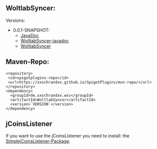 ## WoltlabSyncer:

Versions:
  * 0.0.1-SNAPSHOT:
    * [JavaDoc](https://xxschrandxx.github.io/SpigotPlugins/WoltlabSyncer/0.0.1-SNAPSHOT/apidocs/)
    * [WoltlabSyncer-javadoc](https://xxschrandxx.github.io/SpigotPlugins/WoltlabSyncer/0.0.1-SNAPSHOT/WoltlabSyncer-0.0.1-SNAPSHOT-javadoc.jar)
    * [WoltlabSyncer](https://xxschrandxx.github.io/SpigotPlugins/WoltlabSyncer/0.0.1-SNAPSHOT/WoltlabSyncer-0.0.1-SNAPSHOT.jar)

## Maven-Repo:
```
<repository>
 <id>spigotplugins-repo</id>
 <url>https://xxschrandxx.github.io/SpigotPlugins/mvn-repo/</url>
</repository>
<dependency>
  <groupId>de.xxschrandxx.wsc</groupId>
  <artifactId>WoltlabSyncer</artifactId>
  <version>`VERSION`</version>
</dependency>
```

## jCoinsListener
If you want to use the jCoinsListener you need to install: the [SimplejCoinsListener-Package](https://github.com/xXSchrandXx/SimplejCoinsListener).